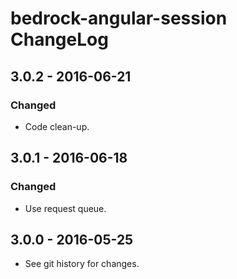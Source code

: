 # bedrock-angular-session ChangeLog

## 3.0.2 - 2016-06-21

### Changed
- Code clean-up.

## 3.0.1 - 2016-06-18

### Changed
- Use request queue.

## 3.0.0 - 2016-05-25

- See git history for changes.
